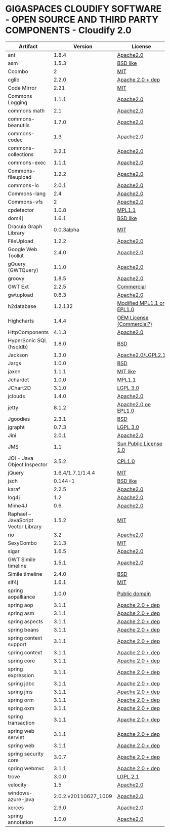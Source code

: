 GIGASPACES CLOUDIFY SOFTWARE  - OPEN SOURCE AND THIRD PARTY COMPONENTS - Cloudify 2.0
=====================================================================

|Artifact|Version|License
|--------------|--------------|--------------|
|ant|1.8.4|[Apache2.0](http://ant.apache.org/)|
|asm|1.5.3|[BSD like](http://asm.objectweb.org/doc/tutorial.html)|
|Ccombo|2|[MIT](http://christsam.blogspot.com/2011/05/ccombo-v20.html   )|
|cglib|2.2.0|[Apache 2.0 + dep]()|
|Code Mirror|2.21|[MIT](http://codemirror.net/)|
|Commons Logging|1.1.1|[Apache2.0](http://jakarta.apache.org/commons/logging/)|
|commons math|2.1|[Apache2.0](http://commons.apache.org/math   )|
|commons-beanutils|1.7.0|[Apache2.0](http://commons.apache.org/)|
|commons-codec|1.3|[Apache2.0](http://commons.apache.org/codec/)|
|commons-collections|3.2.1|[Apache2.0](http://commons.apache.org/collections/)|
|commons-exec|1.1.1|[Apache2.0](http://commons.apache.org/)|
|Commons-fileupload|1.2.2|[Apache2.0](http://commons.apache.org/)|
|commons-io|2.0.1|[Apache2.0](http://commons.apache.org/)|
|Commons-lang|2.4|[Apache2.0](http://commons.apache.org/lang/)|
|Commons-vfs|2|[Apache2.0](http://commons.apache.org/)|
|cpdetector|1.0.8|[MPL1.1](http://cpdetector.sourceforge.net/)|
|dom4j|1.6.1|[BSD like](http://dom4j.sourceforge.net/dom4j-1.6.1)|
|Dracula Graph Library|0.0.3alpha|[MIT](http://www.graphdracula.net/)|
|FileUpload|1.2.2|[Apache2.0](http://commons.apache.org/fileupload/)|
|Google Web Toolkit |2.4.0|[Apache2.0](http://code.google.com/webtoolkit/)|
|gQuery (GWTQuery)|1.1.0|[Apache2.0](http://gwtquery.com)|
|groovy|1.8.5|[Apache2.0](http://groovy.codehaus.org/)|
|GWT Ext |2.2.5|[Commercial](http://www.sencha.com/products/gwt/)|
|gwtupload|0.6.3|[Apache2.0](http://code.google.com/p/gwtupload/)|
|h2database|1.2.132|[Modified MPL1.1 or EPL1.0](http://www.h2database.com/html/license.html)|
|Highcharts |1.4.4|[OEM License (Commercial?)](http://www.highcharts.com/)|
|HttpComponents|4.1.3|[Apache2.0](http://hc.apache.org/)|
|HyperSonic SQL (hsqldb)|1.8.0|[BSD](http://www.hsqldb.org/web/hsqlLicense.html)|
|Jackson|1.3.0|[Apache2.0/LGPL2.1](http://jackson.codehaus.org/)|
|Jargs|1.0.0|[BSD](http://jargs.sourceforge.net/ )|
|jaxen|1.1.1|[MIT like](http://jaxen.codehaus.org/)|
|Jchardet|1.0.0|[MPL1.1](http://jchardet.sourceforge.net/)|
|JChart2D|3.1.0|[LGPL 3.0](http://jchart2d.sourceforge.net/index.shtml)|
|jclouds|1.4.0|[Apache2.0](http://www.jclouds.org/)|
|jetty|8.1.2|[Apache2.0 oe EPL1.0](http://www.mortbay.org/jetty/ )|
|Jgoodies|2.3.1|[BSD](http://www.jgoodies.com)|
|jgrapht|0.7.3|[LGPL 3.0](http://www.jgrapht.org)|
|Jini|2.0.1|[Apache2.0](http://www.sun.com/software/jini/)|
|JMS|1.1|[Sun Public License 1.0](http://java.sun.com/products/jms/)|
|JOI - Java Object Inspector|3.5.2|[CPL1.0](http://www.programmers-friend.org/JOI/ )|
|jQuery|1.6.4/1.7.1/1.4.4|[MIT](http://jquery.com/)|
|jsch|0.144-1|[BSD like](http://www.jcraft.com/jsch/)|
|karaf|2.2.5|[Apache2.0](http://karaf.apache.org/)|
|log4j|1.2|[Apache2.0](http://logging.apache.org/log4j/1.2/)|
|Mime4J|0.6|[Apache2.0](http://james.apache.org/mime4j/)|
|Raphael – JavaScript Vector Library|1.5.2|[MIT](http://raphaeljs.com )|
|rio|3.2|[Apache2.0](http://www.rio-project.org/index.html)|
|SexyCombo|2.1.3|[MIT](http://code.google.com/p/sexy-combo/)|
|sigar|1.6.5|[Apache2.0](http://support.hyperic.com/display/SIGAR/Home)|
|GWT Simile timeline|1.5.1|[Apache2.0](http://code.google.com/p/gwtsimiletimeline/)|
|Simile timeline|2.4.0|[BSD](http://www.simile-widgets.org/timeline/)|
|slf4j|1.6.1|[MIT](http://www.slf4j.org/)|
|spring aopalliance|1.0.0|[Public domain]()|
|spring aop|3.1.1|[Apache 2.0 + dep]()|
|spring asm|3.1.1|[Apache 2.0 + dep]()|
|spring aspects|3.1.1|[Apache 2.0 + dep]()|
|spring beans|3.1.1|[Apache 2.0 + dep]()|
|spring context support|3.1.1|[Apache 2.0 + dep]()|
|spring context|3.1.1|[Apache 2.0 + dep]()|
|spring core|3.1.1|[Apache 2.0 + dep]()|
|spring expression|3.1.1|[Apache 2.0 + dep]()|
|spring jdbc|3.1.1|[Apache 2.0 + dep]()|
|spring jms|3.1.1|[Apache 2.0 + dep]()|
|spring orm|3.1.1|[Apache 2.0 + dep]()|
|spring oxm|3.1.1|[Apache 2.0 + dep]()|
|spring transaction|3.1.1|[Apache 2.0 + dep]()|
|spring web servlet|3.1.1|[Apache 2.0 + dep]()|
|spring web|3.1.1|[Apache 2.0 + dep]()|
|spring security core|3.0.7|[Apache 2.0 + dep]()|
|spring webmvc|3.1.1|[Apache 2.0 + dep]()|
|trove|3.0.0|[LGPL 2.1](http://trove4j.sourceforge.net/)|
|velocity|1.5|[Apache2.0](http://velocity.apache.org/)|
|windows-azure-java|2.0.2.v20110627_1009|[Apache2.0](http://www.windowsazure4j.org/ (/license))|
|xerces|2.9.0|[Apache2.0](http://xml.apache.org/ )|
|spring annotation|1.0.0|[Apache2.0](http://www.springframework.org/about)|
